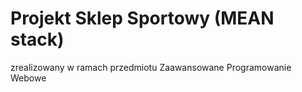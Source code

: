 # Projekt Sklep Sportowy (MEAN stack) 
zrealizowany w ramach przedmiotu Zaawansowane Programowanie Webowe

